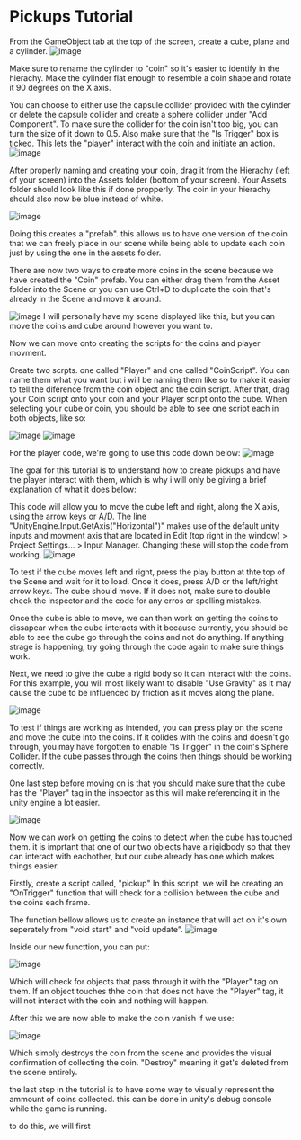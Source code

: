 # Pickups Tutorial

From the GameObject tab at the top of the screen, create a cube, plane and a cylinder.
 ![image](https://github.com/user-attachments/assets/1e61a4b6-e2bb-46f7-b6f1-c11820de13cf)

Make sure to rename the cylinder to "coin" so it's easier to identify in the hierachy.
Make the cylinder flat enough to resemble a coin shape and rotate it 90 degrees on the X axis.

You can choose to either use the capsule collider provided with the cylinder or delete the capsule collider and create a sphere collider under "Add Component".
To make sure the collider for the coin isn't too big, you can turn the size of it down to 0.5. Also make sure that the "Is Trigger" box is ticked. This lets the "player" interact with the coin and initiate an action.
![image](https://github.com/user-attachments/assets/fbe10a6d-de7e-40a2-8ab0-846359c1943f)

After properly naming and creating your coin, drag it from the Hierachy (left of your screen) into the Assets folder (bottom of your screen). 
Your Assets folder should look like this if done propperly. The coin in your hierachy should also now be blue instead of white.

![image](https://github.com/user-attachments/assets/07a2bdf0-2da7-4f6a-ac34-cf721984e50e)

Doing this creates a "prefab". this allows us to have one version of the coin that we can freely place in our scene while being able to update each coin just by using the one in the assets folder.

There are now two ways to create more coins in the scene because we have created the "Coin" prefab. You can either drag them from the Asset folder into the Scene or you can use Ctrl+D to duplicate the coin that's already in the Scene and move it around.

![image](https://github.com/user-attachments/assets/1b16780a-7245-4048-b4d6-4b0d360927a0)
I will personally have my scene displayed like this, but you can move the coins and cube around however you want to.



Now we can move onto creating the scripts for the coins and player movment.

Create two scrpts. one called "Player" and one called "CoinScript". You can name them what you want but i will be naming them like so to make it easier to tell the diference from the coin object and the coin script.
After that, drag your Coin script onto your coin and your Player script onto the cube. When selecting your cube or coin, you should be able to see one script each in both objects, like so:

![image](https://github.com/user-attachments/assets/e9630234-ec1f-480a-a79f-df33a94dbcaf)
![image](https://github.com/user-attachments/assets/c8b6db61-8b4d-4f66-9d3b-c3ff84f074a2)


For the player code, we're going to use this code down below:
![image](https://github.com/user-attachments/assets/ecacdd75-d68e-4278-a61f-9f128795ea6e)

The goal for this tutorial is to understand how to create pickups and have the player interact with them, which is why i will only be giving a brief explanation of what it does below:

This code will allow you to move the cube left and right, along the X axis, using the arrow keys or A/D.
The line "UnityEngine.Input.GetAxis("Horizontal")" makes use of the default unity inputs and movment axis that are located in Edit (top right in the window) > Project Settings... > Input Manager.
Changing these will stop the code from working.
![image](https://github.com/user-attachments/assets/5e4241e0-46c5-4ddc-90f6-bd3f489cf3da)

To test if the cube moves left and right, press the play button at thte top of the Scene and wait for it to load. Once it does, press A/D or the left/right arrow keys. The cube should move.
If it does not, make sure to double check the inspector and the code for any erros or spelling mistakes.

Once the cube is able to move, we can then work on getting the coins to dissapear when the cube interacts with it because currently, you should be able to see the cube go through the coins and not do anything.
If anything strage is happening, try going through the code again to make sure things work.

Next, we need to give the cube a rigid body so it can interact with the coins. For this example, you will most likely want to disable "Use Gravity" as it may cause the cube to be influenced by friction as it moves along the plane.

![image](https://github.com/user-attachments/assets/e23a9307-6b20-4ff5-9b0f-4686a5964686)

To test if things are working as intended, you can press play on the scene and move the cube into the coins. If it colides with the coins and doesn't go through, you may have forgotten to enable "Is Trigger" in the coin's Sphere Collider.
If the cube passes through the coins then things should be working correctly.

One last step before moving on is that you should make sure that the cube has the "Player" tag in the inspector as this will make referencing it in the unity engine a lot easier.

![image](https://github.com/user-attachments/assets/e338ca3a-17ff-4816-b980-96ddb3c02bf6)




Now we can work on getting the coins to detect when the cube has touched them. it is imprtant that one of our two objects have a rigidbody so that they can interact with eachother, but our cube already has one which makes things easier.

Firstly, create a script called, "pickup"
In this script, we will be creating an "OnTrigger" function that will check for a collision between the cube and the coins each frame.

The function bellow allows us to create an instance that will act on it's own seperately from "void start" and "void update".
![image](https://github.com/user-attachments/assets/30807305-e3e4-4200-bd86-c68d36f41936)

Inside our new functtion, you can put:

![image](https://github.com/user-attachments/assets/d113a379-f4ea-46f5-882e-89be7108742f)

Which will check for objects that pass through it with the "Player" tag on them. If an object touches thhe coin that does not have the "Player" tag, it will not interact with the coin and nothing will happen.

After this we are now able to make the coin vanish if we use:

![image](https://github.com/user-attachments/assets/3a075668-3828-4467-926b-ea3fe2a21af9)

Which simply destroys the coin from the scene and provides the visual confirmation of collecting the coin. "Destroy" meaning it get's deleted from the scene entirely.



the last step in the tutorial is to have some way to visually represent the ammount of coins collected. this can be done in unity's debug console while the game is running.

to do this, we will first 

